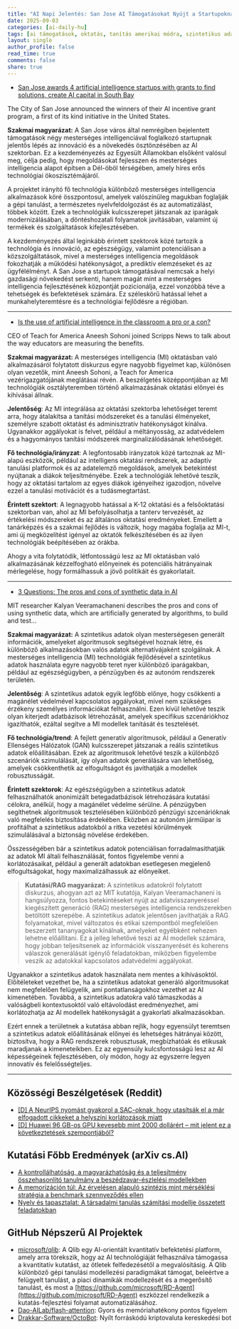 ```yaml
---
title: "AI Napi Jelentés: San Jose AI Támogatásokat Nyújt a Startupoknak, Vita az AI Oktatásban, és Bepillantás a Szintetikus Adatokba (2025-09-03)"
date: 2025-09-03
categories: [ai-daily-hu]
tags: [ai támogatások, oktatás, tanítás amerikai módra, szintetikus adatok, mit, startupok, san jose]
layout: single
author_profile: false
read_time: true
comments: false
share: true
---
```

- [San Jose awards 4 artificial intelligence startups with grants to find solutions, create AI capital in South Bay](https://abc7news.com/post/san-jose-awards-4-artificial-intelligence-startups-grants-find-solutions-create-ai-capital-south-bay/17666290/)

The City of San Jose announced the winners of their AI incentive grant program, a first of its kind initiative in the United States.

**Szakmai magyarázat:**
A San Jose város által nemrégiben bejelentett támogatások négy mesterséges intelligenciával foglalkozó startupnak jelentős lépés az innováció és a növekedés ösztönzésében az AI szektorban. Ez a kezdeményezés az Egyesült Államokban elsőként valósul meg, célja pedig, hogy megoldásokat fejlesszen és mesterséges intelligencia alapot építsen a Dél-öböl térségében, amely híres erős technológiai ökoszisztémájáról.

A projektet irányító fő technológia különböző mesterséges intelligencia alkalmazások köré összpontosul, amelyek valószínűleg magukban foglalják a gépi tanulást, a természetes nyelvfeldolgozást és az automatizálást, többek között. Ezek a technológiák kulcsszerepet játszanak az iparágak modernizálásában, a döntéshozatali folyamatok javításában, valamint új termékek és szolgáltatások kifejlesztésében.

A kezdeményezés által leginkább érintett szektorok közé tartozik a technológia és innováció, az egészségügy, valamint potenciálisan a közszolgáltatások, mivel a mesterséges intelligencia megoldások fokozhatják a működési hatékonyságot, a prediktív elemzéseket és az ügyfélélményt. A San Jose a startupok támogatásával nemcsak a helyi gazdasági növekedést serkenti, hanem magát mint a mesterséges intelligencia fejlesztésének központját pozicionálja, ezzel vonzóbbá téve a tehetségek és befektetések számára. Ez széleskörű hatással lehet a munkahelyteremtésre és a technológiai fejlődésre a régióban.

---
- [Is the use of artificial intelligence in the classroom a pro or a con?](https://www.10news.com/us-news/education/is-the-use-of-artificial-intelligence-in-the-classroom-a-pro-or-a-con)

CEO of Teach for America Aneesh Sohoni joined Scripps News to talk about the way educators are measuring the benefits.

**Szakmai magyarázat:**
A mesterséges intelligencia (MI) oktatásban való alkalmazásáról folytatott diskurzus egyre nagyobb figyelmet kap, különösen olyan vezetők, mint Aneesh Sohoni, a Teach for America vezérigazgatójának meglátásai révén. A beszélgetés középpontjában az MI technológiák osztályteremben történő alkalmazásának oktatási előnyei és kihívásai állnak.

**Jelentőség**: Az MI integrálása az oktatási szektorba lehetőséget teremt arra, hogy átalakítsa a tanítási módszereket és a tanulási élményeket, személyre szabott oktatást és adminisztratív hatékonyságot kínálva. Ugyanakkor aggályokat is felvet, például a méltányosság, az adatvédelem és a hagyományos tanítási módszerek marginalizálódásának lehetőségét.

**Fő technológia/irányzat**: A legfontosabb irányzatok közé tartoznak az MI-alapú eszközök, például az intelligens oktatási rendszerek, az adaptív tanulási platformok és az adatelemző megoldások, amelyek betekintést nyújtanak a diákok teljesítményébe. Ezek a technológiák lehetővé teszik, hogy az oktatási tartalom az egyes diákok igényeihez igazodjon, növelve ezzel a tanulási motivációt és a tudásmegtartást.

**Érintett szektort**: A legnagyobb hatással a K-12 oktatási és a felsőoktatási szektorban van, ahol az MI befolyásolhatja a tanterv tervezését, az értékelési módszereket és az általános oktatási eredményeket. Emellett a tanárképzés és a szakmai fejlődés is változik, hogy magába foglalja az MI-t, ami új megközelítést igényel az oktatók felkészítésében és az ilyen technológiák beépítésében az órákba.

Ahogy a vita folytatódik, létfontosságú lesz az MI oktatásban való alkalmazásának kézzelfogható előnyeinek és potenciális hátrányainak mérlegelése, hogy formálhassuk a jövő politikáit és gyakorlatait.

---
- [3 Questions: The pros and cons of synthetic data in AI](https://news.mit.edu/2025/3-questions-pros-cons-synthetic-data-ai-kalyan-veeramachaneni-0903)

MIT researcher Kalyan Veeramachaneni describes the pros and cons of using synthetic data, which are artificially generated by algorithms, to build and test...

**Szakmai magyarázat:**
A szintetikus adatok olyan mesterségesen generált információk, amelyeket algoritmusok segítségével hoznak létre, és különböző alkalmazásokban valós adatok alternatívájaként szolgálnak. A mesterséges intelligencia (MI) technológiák fejlődésével a szintetikus adatok használata egyre nagyobb teret nyer különböző iparágakban, például az egészségügyben, a pénzügyben és az autonóm rendszerek területén.

**Jelentőség**: A szintetikus adatok egyik legfőbb előnye, hogy csökkenti a magánélet védelmével kapcsolatos aggályokat, mivel nem szükséges érzékeny személyes információkat felhasználni. Ezen kívül lehetővé teszik olyan kiterjedt adatbázisok létrehozását, amelyek specifikus szcenáriókhoz igazíthatók, ezáltal segítve a MI modellek tanítását és tesztelését.

**Fő technológia/trend**: A fejlett generatív algoritmusok, például a Generatív Ellenséges Hálózatok (GAN) kulcsszerepet játszanak a reális szintetikus adatok előállításában. Ezek az algoritmusok lehetővé teszik a különböző szcenáriók szimulálását, így olyan adatok generálására van lehetőség, amelyek csökkenthetik az elfogultságot és javíthatják a modellek robusztusságát.

**Érintett szektorok**: Az egészségügyben a szintetikus adatok felhasználhatók anonimizált betegadatbázisok létrehozására kutatási célokra, anélkül, hogy a magánélet védelme sérülne. A pénzügyben segíthetnek algoritmusok tesztelésében különböző pénzügyi szcenárióknak való megfelelés biztosítása érdekében. Eközben az autonóm járműipar is profitálhat a szintetikus adatokból a ritka vezetési körülmények szimulálásával a biztonság növelése érdekében.

Összességében bár a szintetikus adatok potenciálisan forradalmasíthatják az adatok MI általi felhasználását, fontos figyelembe venni a korlátozásaikat, például a generált adatokban esetlegesen megjelenő elfogultságokat, hogy maximalizálhassuk az előnyeiket.

> **Kutatási/RAG magyarázat:**
> A szintetikus adatokról folytatott diskurzus, ahogyan azt az MIT kutatója, Kalyan Veeramachaneni is hangsúlyozza, fontos betekintéseket nyújt az adatvisszanyeréssel kiegészített generáció (RAG) mesterséges intelligencia rendszerekben betöltött szerepébe. A szintetikus adatok jelentősen javíthatják a RAG folyamatokat, mivel változatos és etikai szempontból megfelelően beszerzett tananyagokat kínálnak, amelyeket egyébként nehezen lehetne előállítani. Ez a jelleg lehetővé teszi az AI modellek számára, hogy jobban teljesítsenek az információk visszanyerését és koherens válaszok generálását igénylő feladatokban, miközben figyelembe veszik az adatokkal kapcsolatos adatvédelmi aggályokat.

Ugyanakkor a szintetikus adatok használata nem mentes a kihívásoktól. Előítéleteket vezethet be, ha a szintetikus adatokat generáló algoritmusokat nem megfelelően felügyelik, ami pontatlanságokhoz vezethet az AI kimenetében. Továbbá, a szintetikus adatokra való támaszkodás a valóságbeli kontextusoktól való eltávolodást eredményezhet, ami korlátozhatja az AI modellek hatékonyságát a gyakorlati alkalmazásokban.

Ezért ennek a területnek a kutatása abban rejlik, hogy egyensúlyt teremtsen a szintetikus adatok előállításának előnyei és lehetséges hátrányai között, biztosítva, hogy a RAG rendszerek robusztusak, megbízhatóak és etikusak maradjanak a kimeneteikben. Ez az egyensúly kulcsfontosságú lesz az AI képességeinek fejlesztésében, oly módon, hogy az egyszerre legyen innovatív és felelősségteljes.

---
## Közösségi Beszélgetések (Reddit)
- [[D] A NeurIPS nyomást gyakorol a SAC-oknak, hogy utasítsák el a már elfogadott cikkeket a helyszíni korlátozások miatt](https://www.reddit.com/r/MachineLearning/comments/1n4bebi/d_neurips_is_pushing_to_sacs_to_reject_already/)
- [[D] Huawei 96 GB-os GPU kevesebb mint 2000 dollárért – mit jelent ez a következtetések szempontjából?](https://www.reddit.com/r/MachineLearning/comments/1n4y2y3/d_huaweis_96gb_gpu_under_2k_what_does_this_mean/)

## Kutatási Főbb Eredmények (arXiv cs.AI)
- [A kontrollálhatóság, a magyarázhatóság és a teljesítmény összehasonlító tanulmány a beszédzavar-észlelési modellekben](https://arxiv.org/abs/2509.00058)
- [A memorizáción túl: Az érvelésen alapuló szintézis mint mérséklési stratégia a benchmark szennyeződés ellen](https://arxiv.org/abs/2509.00072)
- [Nyelv és tapasztalat: A társadalmi tanulás számítási modellje összetett feladatokban](https://arxiv.org/abs/2509.00074)

## GitHub Népszerű AI Projektek
- [microsoft/qlib](microsoft/qlib): A Qlib egy AI-orientált kvantitatív befektetési platform, amely arra törekszik, hogy az AI technológiáját felhasználva támogassa a kvantitatív kutatást, az ötletek felfedezésétől a megvalósításig. A Qlib különböző gépi tanulási modellezési paradigmákat támogat, beleértve a felügyelt tanulást, a piaci dinamikák modellezését és a megerősítő tanulást, és most a [https://github.com/microsoft/RD-Agent](https://github.com/microsoft/RD-Agent) eszközzel rendelkezik a kutatás-fejlesztési folyamat automatizálásához.
- [Dao-AILab/flash-attention](Dao-AILab/flash-attention): Gyors és memóriahatékony pontos figyelem
- [Drakkar-Software/OctoBot](Drakkar-Software/OctoBot): Nyílt forráskódú kriptovaluta kereskedési bot